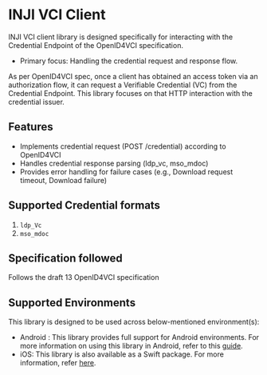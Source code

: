 # INJI VCI Client


INJI VCI client library is designed specifically for interacting with the Credential Endpoint of the OpenID4VCI specification.

- Primary focus: Handling the credential request and response flow. 

As per OpenID4VCI spec, once a client has obtained an access token via an authorization flow, it can request a Verifiable Credential (VC) from the Credential Endpoint.
This library focuses on that HTTP interaction with the credential issuer.

## Features

- Implements credential request (POST /credential) according to OpenID4VCI
- Handles credential response parsing (ldp_vc, mso_mdoc)
- Provides error handling for failure cases (e.g., Download request timeout, Download failure)


## Supported Credential formats
1. `ldp_Vc`
2. `mso_mdoc`

## Specification followed
Follows the draft 13 OpenID4VCI specification

## Supported Environments

This library is designed to be used across below-mentioned environment(s):
- Android : This library provides full support for Android environments. For more information on using this library in Android, refer to this [guide](./kotlin/README.md).
- iOS: This library is also available as a  Swift package. For more information, refer [here](https://github.com/mosip/inji-vci-client-ios-swift).




